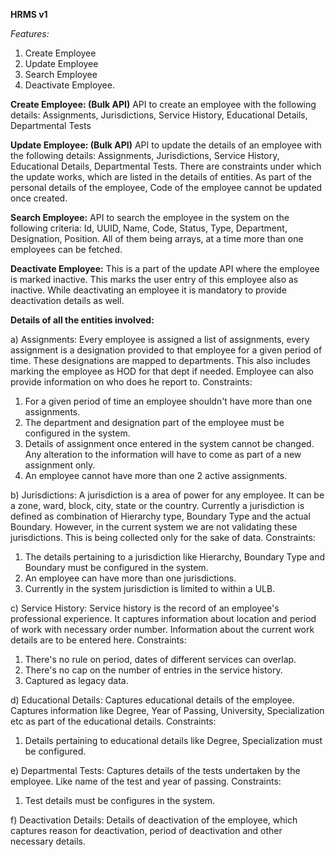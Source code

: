 **HRMS v1**



*Features:*
1. Create Employee
2. Update Employee
3. Search Employee
4. Deactivate Employee.



**Create Employee: (Bulk API)**
API to create an employee with the following details: Assignments, Jurisdictions, Service History, Educational Details, Departmental Tests


**Update Employee: (Bulk API)**
API to update the details of an employee with the following details: Assignments, Jurisdictions, Service History, Educational Details, Departmental Tests. There are constraints under which the update works, which are listed in the details of entities. As part of the personal details of the employee, Code of the employee cannot be updated once created.


**Search Employee:** 
API to search the employee in the system on the following criteria: Id, UUID, Name, Code, Status, Type, Department, Designation, Position. All of them being arrays, at a time more than one employees can be fetched.  


**Deactivate Employee:**
This is a part of the update API where the employee is marked inactive. This marks the user entry of this employee also as inactive. While deactivating an employee it is mandatory to provide deactivation details as well.




**Details of all the entities involved:** 

a) Assignments: Every employee is assigned a list of assignments, every assignment is a designation provided to that employee for a given period of time. These designations are mapped to departments. This also includes marking the employee as HOD for that dept if needed. Employee can also provide information on who does he report to.
   Constraints:
   1. For a given period of time an employee shouldn't have more than one assignments.
   2. The department and designation part of the employee must be configured in the system.
   3. Details of assignment once entered in the system cannot be changed. Any alteration to the information will have to come as part of a new assignment only.
   4. An employee cannot have more than one 2 active assignments.

b) Jurisdictions: A jurisdiction is a area of power for any employee. It can be a zone, ward, block, city, state or the country. Currently a jurisdiction is defined as combination of Hierarchy type, Boundary Type and the actual Boundary. However, in the current system we are not validating these jurisdictions. This is being collected only for the sake of data.
   Constraints:
   1. The details pertaining to a jurisdiction like Hierarchy, Boundary Type and Boundary must be configured in the system.
   2. An employee can have more than one jurisdictions.
   3. Currently in the system jurisdiction is limited to within a ULB.

c) Service History: Service history is the record of an employee's professional experience. It captures information about location and period of work with necessary order number. Information about the current work details are to be entered here.
   Constraints:
   1. There's no rule on period, dates of different services can overlap.
   2. There's no cap on the number of entries in the service history.
   3. Captured as legacy data.

d) Educational Details: Captures educational details of the employee. Captures information like Degree, Year of Passing, University, Specialization etc as part of the educational details.
   Constraints:
   1. Details pertaining to educational details like Degree, Specialization must be configured.


e) Departmental Tests: Captures details of the tests undertaken by the employee. Like name of the test and year of passing.
   Constraints:
   1. Test details must be configures in the system.  

f) Deactivation Details: Details of deactivation of the employee, which captures reason for deactivation, period of deactivation and other necessary details. 
